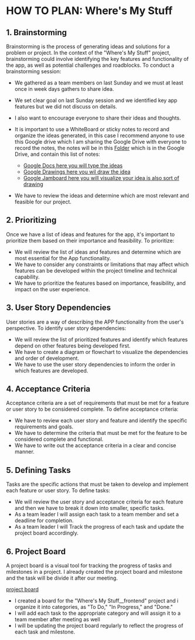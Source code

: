 # HOW TO PLAN: Where's My Stuff

## 1. Brainstorming

Brainstorming is the process of generating ideas and solutions for a problem or project. In the context of the "Where's My Stuff" project, brainstorming could involve identifying the key features and functionality of the app, as well as potential challenges and roadblocks. To conduct a brainstorming session:

- We gathered as a team members on last Sunday and we must at least once in week days gathers to share idea.
- We set  clear goal on last Sunday session and we identified key app features but we did not discuss on details.
- I also want to encourage everyone to share their ideas and thoughts.
- It is important to use a WhiteBoard  or sticky notes to record and organize the ideas generated, in this case I recommend anyone to use this Google drive which I am sharing the Google Drive with everyone to record the notes, the notes will be in this [Folder](https://drive.google.com/drive/folders/1n4xAEPq0uNc7XVgn6ZWWloANV89NJ89Z) which is in the Google Drive, and contain this list of notes:

  - [Google Docs here you will type the ideas](https://docs.google.com/document/d/1_uEhXpUu9z-kH_DbQbucF8zlobxXiYVlFh3uVrP9PJ0/edit)
  - [Google Drawings here you wil draw the idea](https://docs.google.com/drawings/d/1hEAlZXwJr9wyu0bdnhIWCaoQRcwKKvByHyLjOwFbHU0/edit)
  - [Google Jamboard here you will visualize your idea is also sort of drawing](https://jamboard.google.com/d/1WnYwla-MngIi6IZGiDqcQF_IRoNE8fIqprEbP-R_NKk/viewer)
  
- We have to review the ideas and determine which are most relevant and feasible for our project.
  
## 2. Prioritizing

Once we have a list of ideas and features for the app, it's important to prioritize them based on their importance and feasibility. To prioritize:

- We will review the list of ideas and features and determine which are most essential for the App functionality.
- We have to consider any constraints or limitations that may affect which features can be developed within the project timeline and technical capability.
- We have to prioritize the features based on importance, feasibility, and impact on the user experience.

## 3. User Story Dependencies

User stories are a way of describing the APP functionality from the user's perspective. To identify user story dependencies:

- We will review the list of prioritized features and identify which features depend on other features being developed first.
- We have to create a diagram or flowchart to visualize the dependencies and order of development.
- We have to use the user story dependencies to inform the order in which features are developed.

## 4. Acceptance Criteria

Acceptance criteria are a set of requirements that must be met for a feature or user story to be considered complete. To define acceptance criteria:

- We have to review each user story and feature and identify the specific requirements and goals.
- We have to determine the criteria that must be met for the feature to be considered complete and functional.
- We have to write out the acceptance criteria in a clear and concise manner.

## 5. Defining Tasks

Tasks are the specific actions that must be taken to develop and implement each feature or user story. To define tasks:

- We will review the user story and acceptance criteria for each feature and then we have to break it down into smaller, specific tasks.
- As a team leader I will assign each task to a team member and set a deadline for completion.
- As a team leader I will Track the progress of each task and update the project board accordingly.
  
## 6. Project Board

A project board is a visual tool for tracking the progress of tasks and milestones in a project. I already created the project board and milestone and the task will be divide it after our meeting.

[project board](https://github.com/orgs/HYF-Class19/projects/36)

- I created a board for the "Where's My Stuff__frontend" project and i organize it into categories, as "To Do," "In Progress," and "Done." 
- I will add each task to the appropriate category and will assign it to a team member after meeting as well 
- I will be updating the project board regularly to reflect the progress of each task and milestone.